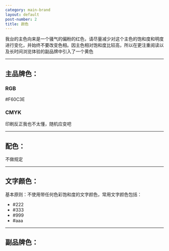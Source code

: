 ```yaml
---
category: main-brand
layout: default
post-number: 2
title: 颜色
---
```

我台的主色向来是一个骚气的偏粉的红色，请尽量减少对这个主色的饱和度和明度进行变化，并始终不要改变色相。因主色相对饱和度比较高，所以在更注重阅读以及长时间浏览体验的副品牌中引入了一个黄色

---

## 主品牌色：
### RGB
#F60C3E

### CMYK
印刷反正我也不太懂，随机应变吧

---

## 配色：
不做规定

---

## 文字颜色：
基本原则：不使用带任何色彩饱和度的文字颜色，常用文字颜色包括：

* #222
* #333
* #999
* #aaa

---

## 副品牌色：
